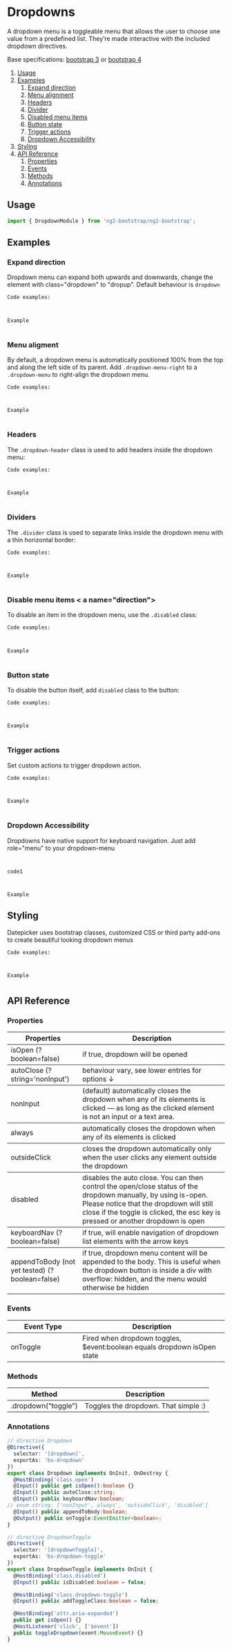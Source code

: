 # Dropdowns

A dropdown menu is a toggleable menu that allows the user to choose one value from a predefined list. They’re made interactive with the included dropdown directives.

Base specifications: [bootstrap 3](http://getbootstrap.com/javascript/#dropdowns) or [bootstrap 4](http://v4-alpha.getbootstrap.com/components/dropdowns/)


1. [Usage](#usage)
2. [Examples](#examples)
    1. [Expand direction](#direction)
    2. [Menu alignment](#alignment)
    3. [Headers](#headers)  
    4. [Divider](#divider)
    5. [Disabled menu items](#disable)
    6. [Button state](#btnstate)
    7. [Trigger actions](#trigger) 
    8. [Dropdown Accessibility](#accessibility)
3. [Styling](#styling)
4. [API Reference](#api)
    1. [Properties](#properties)
    2. [Events](#events)
    3. [Methods](#methods)
    4. [Annotations](#annotations)
 
## Usage <a name="usage"></a>
```typescript
import { DropdownModule } from 'ng2-bootstrap/ng2-bootstrap';
```
## Examples <a name="examples"></a>
### Expand direction <a name="direction"></a>
Dropdown menu can expand both upwards and downwards, change the element with class="dropdown" to "dropup". Default behaviour is `dropdown`

`Code examples:`
#
`Example`
# 
### Menu aligment <a name="alignment"></a>
By default, a dropdown menu is automatically positioned 100% from the top and along the left side of its parent. Add `.dropdown-menu-right` to a `.dropdown-menu` to right-align the dropdown menu.

`Code examples:`
#
`Example`
# 
### Headers <a name="direction"></a>
The `.dropdown-header` class is used to add headers inside the dropdown menu:

`Code examples:`
#
`Example`
# 
### Dividers <a name="direction"></a>
The `.divider` class is used to separate links inside the dropdown menu with a thin horizontal border:

`Code examples:`
#
`Example`
# 
### Disable menu items < a name="direction"></a>
To disable an item in the dropdown menu, use the `.disabled` class:

`Code examples:`
#
`Example`
# 
### Button state <a name="direction"></a>
To disable the button itself, add `disabled` class to the button:

`Code examples:`
#
`Example`
# 
### Trigger actions <a name="direction"></a>
Set custom actions to trigger dropdown action.

`Code examples:`
#
`Example`
# 
### Dropdown Accessibility <a name="direction"></a>
Dropdowns have native support for keyboard navigation. Just add role="menu" to your dropdown-menu
#
`code1`
#
`Example`
## Styling <a name="styling"></a>
Datepicker uses bootstrap classes, customized CSS or third party add-ons to create beautiful looking dropdown menus

`Code examples:`
#
`Example`
# 
## API Reference <a name="api"></a>
### Properties <a name="properties"></a>

<div class="table-responsive">
  <table class="table table-bordered table-striped">
    <thead>
      <tr>
        <th style="width: 150px;">Properties</th>
        <th>Description</th>
      </tr>
    </thead>
    <tbody>
      <tr>
        <td>isOpen (?boolean=false)</td>
        <td>if true, dropdown will be opened</td>
      </tr>
    </tbody>
    <tbody>
          <tr>
            <td>autoClose (?string='nonInput')</td>
            <td>behaviour vary, see lower entries for options &darr; </td>
          </tr>
        </tbody>
        <tbody>
              <tr>
                <td>nonInput</td>
                <td>(default) automatically closes the dropdown when any of its elements is clicked — as long as the clicked element is not an input or a text area.</td>
              </tr>
            </tbody>
            <tbody>
        <tbody>
              <tr>
                <td>always</td>
                <td>automatically closes the dropdown when any of its elements is clicked</td>
              </tr>
            </tbody>
            <tbody>
        <tbody>
              <tr>
                <td>outsideClick</td>
                <td>closes the dropdown automatically only when the user clicks any element outside the dropdown</td>
              </tr>
            </tbody>
            <tbody>
        <tbody>
              <tr>
                <td>disabled</td>
                <td>disables the auto close. You can then control the open/close status of the dropdown manually, by using is-open. Please notice that the dropdown will still close if the toggle is clicked, the esc key is pressed or another dropdown is open</td>
              </tr>
            </tbody>
            <tbody>
        <tbody>
              <tr>
                <td>keyboardNav (?boolean=false)</td>
                <td>if true, will enable navigation of dropdown list elements with the arrow keys</td>
              </tr>
            </tbody>
        <tbody>
              <tr>
                <td>appendToBody (not yet tested) (?boolean=false)</td>
                <td>if true, dropdown menu content will be appended to the body. This is useful when the dropdown button is inside a div with overflow: hidden, and the menu would otherwise be hidden</td>
              </tr>
            </tbody>
            <tbody>
  </table>
</div>

### Events <a name="events"></a>
<div class="table-responsive">
  <table class="table table-bordered table-striped">
    <thead>
      <tr>
        <th style="width: 150px;">Event Type</th>
        <th>Description</th>
      </tr>
    </thead>
    <tbody>
      <tr>
        <td>onToggle</td>
        <td>Fired when dropdown toggles, $event:boolean equals dropdown isOpen state</td>
      </tr>
    </tbody>
  </table>
</div>

### Methods <a name="methods"></a>
<div class="table-responsive">
  <table class="table table-bordered table-striped">
    <thead>
      <tr>
        <th style="width: 150px;">Method</th>
        <th>Description</th>
      </tr>
    </thead>
    <tbody>
      <tr>
        <td>.dropdown("toggle")</td>
        <td>Toggles the dropdown. That simple :)</td>
      </tr>
    </tbody>
  </table>
</div>

### Annotations <a name="annotations"></a>
```typescript
// directive Dropdown
@Directive({
  selector: '[dropdown]',
  exportAs: 'bs-dropdown'
})
export class Dropdown implements OnInit, OnDestroy {
  @HostBinding('class.open')
  @Input() public get isOpen():boolean {}
  @Input() public autoClose:string;
  @Input() public keyboardNav:boolean;
// enum string: ['nonInput', always', 'outsideClick', 'disabled']
  @Input() public appendToBody:boolean;
  @Output() public onToggle:EventEmitter<boolean>;
}

// directive DropdownToggle
@Directive({ 
  selector: '[dropdownToggle]',
  exportAs: 'bs-dropdown-toggle'
})
export class DropdownToggle implements OnInit {
  @HostBinding('class.disabled')
  @Input() public isDisabled:boolean = false;

  @HostBinding('class.dropdown-toggle')
  @Input() public addToggleClass:boolean = false;

  @HostBinding('attr.aria-expanded')
  public get isOpen() {}
  @HostListener('click', ['$event'])
  public toggleDropdown(event:MouseEvent) {}
}
````

